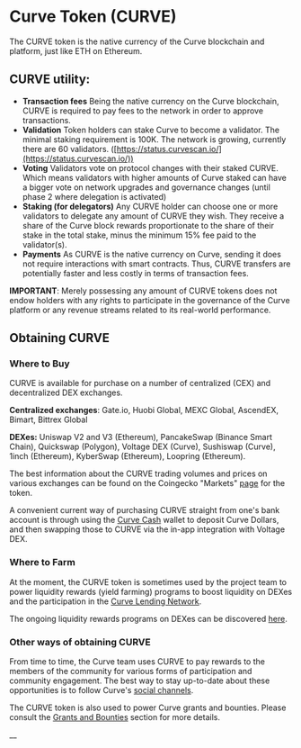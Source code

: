 # Curve Token (CURVE)

The CURVE token is the native currency of the Curve blockchain and platform, just like ETH on Ethereum.&#x20;

## CURVE utility:

* **Transaction fees** Being the native currency on the Curve blockchain, CURVE is required to pay fees to the network in order to approve transactions.
* **Validation** Token holders can stake Curve to become a validator. The minimal staking requirement is 100K. The network is growing, currently there are 60 validators. ([https://status.curvescan.io/](https://status.curvescan.io/))
* **Voting** Validators vote on protocol changes with their staked CURVE. Which means validators with higher amounts of Curve staked can have a bigger vote on network upgrades and governance changes (until phase 2 where delegation is activated)
* **Staking (for delegators)** Any CURVE holder can choose one or more validators to delegate any amount of CURVE they wish. They receive a share of the Curve block rewards proportionate to the share of their stake in the total stake, minus the minimum 15% fee paid to the validator(s).
* **Payments** As CURVE is the native currency on Curve, sending it does not require interactions with smart contracts. Thus, CURVE transfers are potentially faster and less costly in terms of transaction fees.

**IMPORTANT**: Merely possessing any amount of CURVE tokens does not endow holders with any rights to participate in the governance of the Curve platform or any revenue streams related to its real-world performance.&#x20;

## Obtaining CURVE

### Where to Buy

CURVE is available for purchase on a number of centralized (CEX) and decentralized DEX exchanges.

**Centralized exchanges**: Gate.io, Huobi Global, MEXC Global, AscendEX, Bimart, Bittrex Global

**DEXes:** Uniswap V2 and V3 (Ethereum), PancakeSwap (Binance Smart Chain), Quickswap (Polygon), Voltage DEX (Curve), Sushiswap (Curve), 1inch (Ethereum), KyberSwap (Ethereum), Loopring (Ethereum).

The best information about the CURVE trading volumes and prices on various exchanges can be found on the Coingecko "Markets" [page](https://www.coingecko.com/en/coins/fuse#markets) for the token. &#x20;

A convenient current way of purchasing CURVE straight from one's bank account is through using the [Curve Cash](https://fuse.cash) wallet to deposit Curve Dollars, and then swapping those to CURVE via the in-app integration with Voltage DEX.

### Where to Farm

At the moment, the CURVE token is sometimes used by the project team to power liquidity rewards (yield farming) programs to boost liquidity on DEXes and the participation in the [Curve Lending Network](./#fuse-utility).

The ongoing liquidity rewards programs on DEXes can be discovered [here](https://app.voltage.finance/index.html#/farm/39656).

### Other ways of obtaining CURVE

From time to time, the Curve team uses CURVE to pay rewards to the members of the community for various forms of participation and community engagement. The best way to stay up-to-date about these opportunities is to follow Curve's [social channels](https://docs.curvescan.io/general/community).

The CURVE token is also used to power Curve grants and bounties. Please consult the [Grants and Bounties](https://docs.curvescan.io/general/things-you-can-do-on-fuse/grants-and-bounties) section for more details.

\_\_

